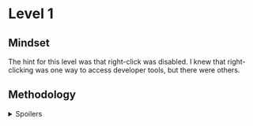 # Level 1

## Mindset
The hint for this level was that right-click was disabled. I knew that right-clicking was one way to access developer tools, but there were others.

## Methodology
<details>
<summary>Spoilers</summary>
  
I used the same method as level 0 and got the flag: 

<img width="2587" height="576" alt="image" src="https://github.com/user-attachments/assets/0637499b-7ed3-4695-a8e3-6fb27165ded9" />
    
</details>
